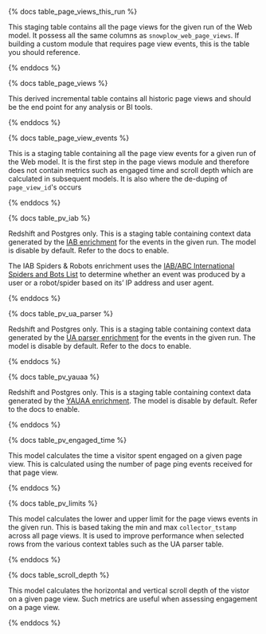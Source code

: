 {% docs table_page_views_this_run %}

This staging table contains all the page views for the given run of the Web model. It possess all the same columns as `snowplow_web_page_views`. If building a custom module that requires page view events, this is the table you should reference.

{% enddocs %}


{% docs table_page_views %}

This derived incremental table contains all historic page views and should be the end point for any analysis or BI tools.

{% enddocs %}


{% docs table_page_view_events %}

This is a staging table containing all the page view events for a given run of the Web model. It is the first step in the page views module and therefore does not contain metrics such as engaged time and scroll depth which are calculated in subsequent models. It is also where the de-duping of `page_view_id`'s occurs

{% enddocs %}


{% docs table_pv_iab %}

Redshift and Postgres only. This is a staging table containing context data generated by the [IAB enrichment](https://docs.snowplowanalytics.com/docs/enriching-your-data/available-enrichments/iab-enrichment/) for the events in the given run. The model is disable by default. Refer to the docs to enable.

The IAB Spiders & Robots enrichment uses the [IAB/ABC International Spiders and Bots List](https://iabtechlab.com/software/iababc-international-spiders-and-bots-list/) to determine whether an event was produced by a user or a robot/spider based on its’ IP address and user agent.

{% enddocs %}


{% docs table_pv_ua_parser %}

Redshift and Postgres only. This is a staging table containing context data generated by the [UA parser enrichment](https://docs.snowplowanalytics.com/docs/enriching-your-data/available-enrichments/ua-parser-enrichment/) for the events in the given run. The model is disable by default. Refer to the docs to enable.

{% enddocs %}


{% docs table_pv_yauaa %}

Redshift and Postgres only. This is a staging table containing context data generated by the [YAUAA enrichment](https://docs.snowplowanalytics.com/docs/enriching-your-data/available-enrichments/yauaa-enrichment/). The model is disable by default. Refer to the docs to enable.

{% enddocs %}


{% docs table_pv_engaged_time %}

This model calculates the time a visitor spent engaged on a given page view. This is calculated using the number of page ping events received for that page view.

{% enddocs %}


{% docs table_pv_limits %}

This model calculates the lower and upper limit for the page views events in the given run. This is based taking the min and max `collector_tstamp` across all page views. It is used to improve performance when selected rows from the various context tables such as the UA parser table. 

{% enddocs %}


{% docs table_scroll_depth %}

This model calculates the horizontal and vertical scroll depth of the vistor on a given page view. Such metrics are useful when assessing engagement on a page view.

{% enddocs %}
